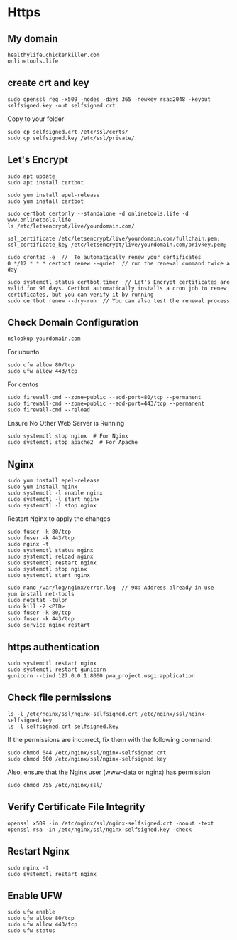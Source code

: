 # Https
## My domain
```
healthylife.chickenkiller.com
onlinetools.life
```
## create crt and key
```
sudo openssl req -x509 -nodes -days 365 -newkey rsa:2048 -keyout selfsigned.key -out selfsigned.crt
```
Copy to your folder
```
sudo cp selfsigned.crt /etc/ssl/certs/
sudo cp selfsigned.key /etc/ssl/private/
```

## Let's Encrypt
```
sudo apt update
sudo apt install certbot
```
```
sudo yum install epel-release
sudo yum install certbot
```
```
sudo certbot certonly --standalone -d onlinetools.life -d www.onlinetools.life
ls /etc/letsencrypt/live/yourdomain.com/
```
```
ssl_certificate /etc/letsencrypt/live/yourdomain.com/fullchain.pem;
ssl_certificate_key /etc/letsencrypt/live/yourdomain.com/privkey.pem;
```
```
sudo crontab -e  //  To automatically renew your certificates
0 */12 * * * certbot renew --quiet  // run the renewal command twice a day
```
```
sudo systemctl status certbot.timer  // Let's Encrypt certificates are valid for 90 days. Certbot automatically installs a cron job to renew certificates, but you can verify it by running
sudo certbot renew --dry-run  // You can also test the renewal process
```
## Check Domain Configuration
```
nslookup yourdomain.com
```
For ubunto
```
sudo ufw allow 80/tcp
sudo ufw allow 443/tcp
```
For centos
```
sudo firewall-cmd --zone=public --add-port=80/tcp --permanent
sudo firewall-cmd --zone=public --add-port=443/tcp --permanent
sudo firewall-cmd --reload
```
Ensure No Other Web Server is Running
```
sudo systemctl stop nginx  # For Nginx
sudo systemctl stop apache2  # For Apache
```
## Nginx
```
sudo yum install epel-release
sudo yum install nginx
sudo systemctl -l enable nginx
sudo systemctl -l start nginx
sudo systemctl -l stop nginx
```
Restart Nginx to apply the changes
```
sudo fuser -k 80/tcp
sudo fuser -k 443/tcp
sudo nginx -t
sudo systemctl status nginx
sudo systemctl reload nginx
sudo systemctl restart nginx
sudo systemctl stop nginx
sudo systemctl start nginx
```
```
sudo nano /var/log/nginx/error.log  // 98: Address already in use
yum install net-tools
sudo netstat -tulpn
sudo kill -2 <PID>
sudo fuser -k 80/tcp
sudo fuser -k 443/tcp
sudo service nginx restart
```
## https authentication
```
sudo systemctl restart nginx
sudo systemctl restart gunicorn
gunicorn --bind 127.0.0.1:8000 pwa_project.wsgi:application
```
## Check file permissions
```
ls -l /etc/nginx/ssl/nginx-selfsigned.crt /etc/nginx/ssl/nginx-selfsigned.key
ls -l selfsigned.crt selfsigned.key
```
If the permissions are incorrect, fix them with the following command:
```
sudo chmod 644 /etc/nginx/ssl/nginx-selfsigned.crt
sudo chmod 600 /etc/nginx/ssl/nginx-selfsigned.key
```
Also, ensure that the Nginx user (www-data or nginx) has permission
```
sudo chmod 755 /etc/nginx/ssl/
```
## Verify Certificate File Integrity
```
openssl x509 -in /etc/nginx/ssl/nginx-selfsigned.crt -noout -text
openssl rsa -in /etc/nginx/ssl/nginx-selfsigned.key -check
```
## Restart Nginx
```
sudo nginx -t
sudo systemctl restart nginx
```
## Enable UFW
```
sudo ufw enable
sudo ufw allow 80/tcp
sudo ufw allow 443/tcp
sudo ufw status
```
